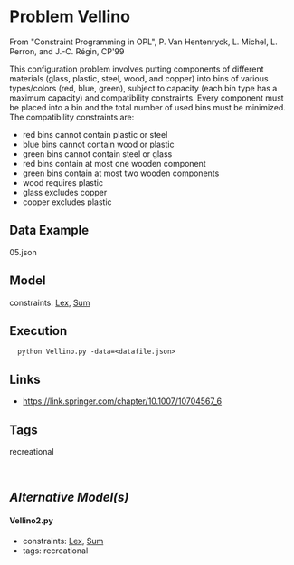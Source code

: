 # Problem Vellino

From "Constraint Programming in OPL", P. Van Hentenryck, L. Michel, L. Perron, and J.-C. Régin, CP'99

This configuration problem involves putting components of different materials (glass, plastic, steel, wood, and copper)
into bins of various types/colors (red, blue, green), subject to capacity (each bin type has a maximum capacity) and compatibility constraints.
Every component must be placed into a bin and the total number of used bins must be minimized.
The compatibility constraints are:
 - red bins cannot contain plastic or steel
 - blue bins cannot contain wood or plastic
 - green bins cannot contain steel or glass
 - red bins contain at most one wooden component
 - green bins contain at most two wooden components
 - wood requires plastic
 - glass excludes copper
 - copper excludes plastic

## Data Example
  05.json

## Model
  constraints: [Lex](http://pycsp.org/documentation/constraints/Lex), [Sum](http://pycsp.org/documentation/constraints/Sum)

## Execution
```
  python Vellino.py -data=<datafile.json>
```

## Links
  - https://link.springer.com/chapter/10.1007/10704567_6

## Tags
  recreational

<br />

## _Alternative Model(s)_

#### Vellino2.py
 - constraints: [Lex](http://pycsp.org/documentation/constraints/Lex), [Sum](http://pycsp.org/documentation/constraints/Sum)
 - tags: recreational
